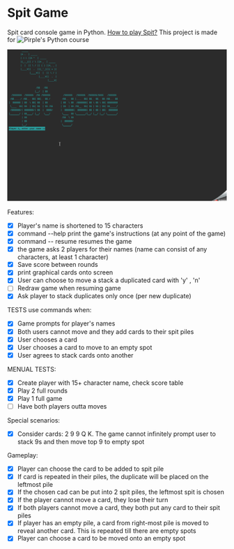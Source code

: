 # Spit Game
Spit card console game in Python.
[How to play Spit?](https://www.youtube.com/watch?v=yv7k6XYzgSo&t=32s)
This project is made for ![Pirple's Python course](https://www.pirple.com/courses/python-is-easy)

![](https://github.com/marta-krzyk-dev/SpitGame/blob/master/Gameplay_GIF.gif?raw=true)

Features:
- [x] Player's name is shortened to 15 characters
- [x] command --help print the game's instructions (at any point of the game)
- [x] command -- resume resumes the game
- [x] the game asks 2 players for their names (name can consist of any characters, at least 1 character)
- [x] Save score between rounds
- [x] print graphical cards onto screen
- [x] User can choose to move a stack a duplicated card with 'y' , 'n'
- [ ] Redraw game when resuming game
- [x] Ask player to stack duplicates only once (per new duplicate)

TESTS use commands when:
- [x] Game prompts for player's names
- [x] Both users cannot move and they add cards to their spit piles
- [x] User chooses a card
- [x] User chooses a card to move to an empty spot
- [x] User agrees to stack cards onto another 

MENUAL TESTS:
- [x] Create player with 15+ character name, check score table
- [x] Play 2 full rounds
- [x] Play 1 full game
- [ ] Have both players outta moves

Special scenarios:
- [x] Consider cards: 2 9 9 Q K. The game cannot infinitely prompt user to stack 9s and then move top 9 to empty spot

Gameplay:
- [x] Player can choose the card to be added to spit pile
- [x] If card is repeated in their piles, the duplicate will be placed on the leftmost pile
- [x] If the chosen cad can be put into 2 spit piles, the leftmost spit is chosen
- [x] If the player cannot move a card, they lose their turn
- [x] If both players cannot move a card, they both put any card to their spit piles
- [x] If player has an empty pile, a card from right-most pile is moved to reveal another card. This is repeated till there are empty spots
- [x] Player can choose a card to be moved onto an empty spot
